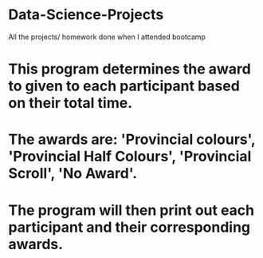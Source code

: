# Data-Science-Projects
All the projects/ homework done when I attended bootcamp
# This program determines the award to given to each participant based on their total time.
# The awards are: 'Provincial colours', 'Provincial Half Colours', 'Provincial Scroll', 'No Award'.
# The program will then print out each participant and their corresponding awards.
